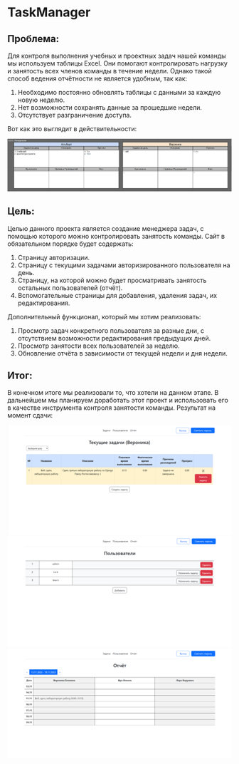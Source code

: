 # TaskManager

##  Проблема:
Для контроля выполнения учебных и проектных задач нашей команды мы используем таблицы Excel. Они помогают контролировать нагрузку и занятость всех членов команды в течение недели. Однако такой способ ведения отчётности не является удобным, так как: 
1. Необходимо постоянно обновлять таблицы с данными за каждую новую неделю. 
2. Нет возможности сохранять данные за прошедшие недели.
3. Отсутствует разграничение доступа.

Вот как это выглядит в действительности:

![Excel-таблички](https://github.com/irawrr/TaskManager/blob/master/main/templates/static/photo/problem.png)

## Цель:
Целью данного проекта является создание менеджера задач, с помощью которого можно контролировать занятость команды.
Сайт в обязательном порядке будет содержать:
1. Страницу авторизации.
2. Страницу с текущими задачами авторизированного пользователя на день.
3. Страницу, на которой можно будет просматривать занятость остальных пользователей (отчёт).
4. Вспомогательные страницы для добавления, удаления задач, их редактирования.

Дополнительный функционал, который мы хотим реализовать:
1. Просмотр задач конкретного пользователя за разные дни, с отсутствием возможности редактирования предыдущих дней.
2. Просмотр занятости всех пользователей за неделю.
3. Обновление отчёта в зависимости от текущей недели и дня недели.

## Итог:
В конечном итоге мы реализовали то, что хотели на данном этапе. В дальнейшем мы планируем доработать этот проект и использовать его в качестве инструмента контроля занятости команды.
Результат на момент сдачи:

![Главная страница](https://github.com/irawrr/TaskManager/blob/master/main/templates/static/photo/solve1.png)
![Пользователи](https://github.com/irawrr/TaskManager/blob/master/main/templates/static/photo/solve2.png)
![Отчёт](https://github.com/irawrr/TaskManager/blob/master/main/templates/static/photo/solve3.png)




